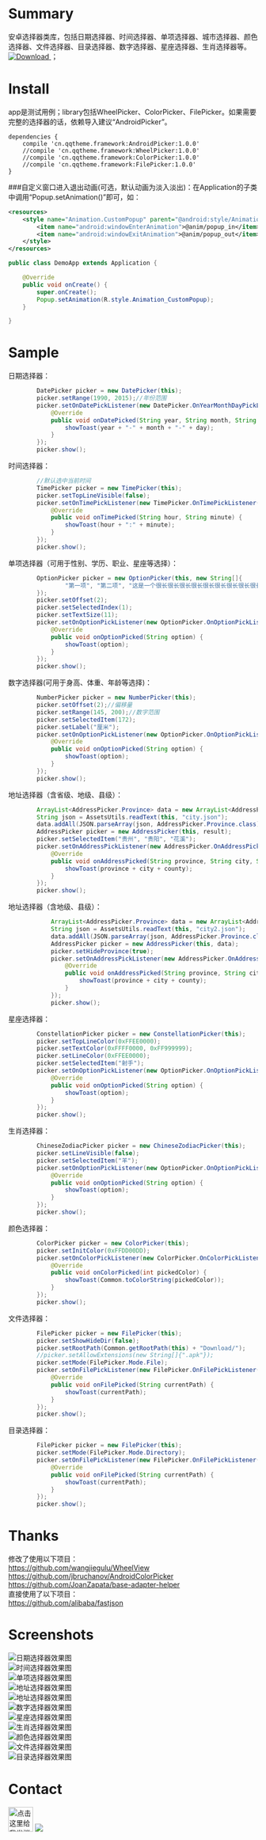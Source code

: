 # Summary
安卓选择器类库，包括日期选择器、时间选择器、单项选择器、城市选择器、颜色选择器、文件选择器、目录选择器、数字选择器、星座选择器、生肖选择器等。   
[ ![Download](https://api.bintray.com/packages/gzu-liyujiang/maven/AndroidPicker/images/download.svg) ](https://bintray.com/gzu-liyujiang/maven/AndroidPicker/_latestVersion)；   

# Install
app是测试用例；library包括WheelPicker、ColorPicker、FilePicker。如果需要完整的选择器的话，依赖导入建议“AndroidPicker”。     
```
dependencies {
    compile 'cn.qqtheme.framework:AndroidPicker:1.0.0'
    //compile 'cn.qqtheme.framework:WheelPicker:1.0.0'
    //compile 'cn.qqtheme.framework:ColorPicker:1.0.0'
    //compile 'cn.qqtheme.framework:FilePicker:1.0.0'
}
```   
###自定义窗口进入退出动画(可选，默认动画为淡入淡出)：在Application的子类中调用“Popup.setAnimation()”即可，如：
```xml
<resources>
    <style name="Animation.CustomPopup" parent="@android:style/Animation">
        <item name="android:windowEnterAnimation">@anim/popup_in</item>
        <item name="android:windowExitAnimation">@anim/popup_out</item>
    </style>
</resources>
```   
```java
public class DemoApp extends Application {

    @Override
    public void onCreate() {
        super.onCreate();
        Popup.setAnimation(R.style.Animation_CustomPopup);
    }

}
```   

# Sample
日期选择器：   
```java   
        DatePicker picker = new DatePicker(this);
        picker.setRange(1990, 2015);//年份范围
        picker.setOnDatePickListener(new DatePicker.OnYearMonthDayPickListener() {
            @Override
            public void onDatePicked(String year, String month, String day) {
                showToast(year + "-" + month + "-" + day);
            }
        });
        picker.show();
```

时间选择器：   
```java   
        //默认选中当前时间
        TimePicker picker = new TimePicker(this);
        picker.setTopLineVisible(false);
        picker.setOnTimePickListener(new TimePicker.OnTimePickListener() {
            @Override
            public void onTimePicked(String hour, String minute) {
                showToast(hour + ":" + minute);
            }
        });
        picker.show();
```

单项选择器（可用于性别、学历、职业、星座等选择）：   
```java   
        OptionPicker picker = new OptionPicker(this, new String[]{
                "第一项", "第二项", "这是一个很长很长很长很长很长很长很长很长很长的很长很长的很长很长的项"
        });
        picker.setOffset(2);
        picker.setSelectedIndex(1);
        picker.setTextSize(11);
        picker.setOnOptionPickListener(new OptionPicker.OnOptionPickListener() {
            @Override
            public void onOptionPicked(String option) {
                showToast(option);
            }
        });
        picker.show();
```

数字选择器(可用于身高、体重、年龄等选择)：
```java   
        NumberPicker picker = new NumberPicker(this);
        picker.setOffset(2);//偏移量
        picker.setRange(145, 200);//数字范围
        picker.setSelectedItem(172);
        picker.setLabel("厘米");
        picker.setOnOptionPickListener(new OptionPicker.OnOptionPickListener() {
            @Override
            public void onOptionPicked(String option) {
                showToast(option);
            }
        });
        picker.show();
```

地址选择器（含省级、地级、县级）：
```java   
        ArrayList<AddressPicker.Province> data = new ArrayList<AddressPicker.Province>();
        String json = AssetsUtils.readText(this, "city.json");
        data.addAll(JSON.parseArray(json, AddressPicker.Province.class));
        AddressPicker picker = new AddressPicker(this, result);
        picker.setSelectedItem("贵州", "贵阳", "花溪");
        picker.setOnAddressPickListener(new AddressPicker.OnAddressPickListener() {
            @Override
            public void onAddressPicked(String province, String city, String county) {
                showToast(province + city + county);
            }
        });
        picker.show();
```

地址选择器（含地级、县级）：
```java   
            ArrayList<AddressPicker.Province> data = new ArrayList<AddressPicker.Province>();
            String json = AssetsUtils.readText(this, "city2.json");
            data.addAll(JSON.parseArray(json, AddressPicker.Province.class));
            AddressPicker picker = new AddressPicker(this, data);
            picker.setHideProvince(true);
            picker.setOnAddressPickListener(new AddressPicker.OnAddressPickListener() {
                @Override
                public void onAddressPicked(String province, String city, String county) {
                    showToast(province + city + county);
                }
            });
            picker.show();
```

星座选择器：
```java   
        ConstellationPicker picker = new ConstellationPicker(this);
        picker.setTopLineColor(0xFFEE0000);
        picker.setTextColor(0xFFFF0000, 0xFF999999);
        picker.setLineColor(0xFFEE0000);
        picker.setSelectedItem("射手");
        picker.setOnOptionPickListener(new OptionPicker.OnOptionPickListener() {
            @Override
            public void onOptionPicked(String option) {
                showToast(option);
            }
        });
        picker.show();
```

生肖选择器：
```java   
        ChineseZodiacPicker picker = new ChineseZodiacPicker(this);
        picker.setLineVisible(false);
        picker.setSelectedItem("羊");
        picker.setOnOptionPickListener(new OptionPicker.OnOptionPickListener() {
            @Override
            public void onOptionPicked(String option) {
                showToast(option);
            }
        });
        picker.show();
```

颜色选择器：
```java   
        ColorPicker picker = new ColorPicker(this);
        picker.setInitColor(0xFFDD00DD);
        picker.setOnColorPickListener(new ColorPicker.OnColorPickListener() {
            @Override
            public void onColorPicked(int pickedColor) {
                showToast(Common.toColorString(pickedColor));
            }
        });
        picker.show();
```

文件选择器：
```java   
        FilePicker picker = new FilePicker(this);
        picker.setShowHideDir(false);
        picker.setRootPath(Common.getRootPath(this) + "Download/");
        //picker.setAllowExtensions(new String[]{".apk"});
        picker.setMode(FilePicker.Mode.File);
        picker.setOnFilePickListener(new FilePicker.OnFilePickListener() {
            @Override
            public void onFilePicked(String currentPath) {
                showToast(currentPath);
            }
        });
        picker.show();
```

目录选择器：
```java   
        FilePicker picker = new FilePicker(this);
        picker.setMode(FilePicker.Mode.Directory);
        picker.setOnFilePickListener(new FilePicker.OnFilePickListener() {
            @Override
            public void onFilePicked(String currentPath) {
                showToast(currentPath);
            }
        });
        picker.show();
```

# Thanks
修改了使用以下项目：<br />
https://github.com/wangjiegulu/WheelView<br />
https://github.com/jbruchanov/AndroidColorPicker<br />
https://github.com/JoanZapata/base-adapter-helper<br />
直接使用了以下项目：<br />
https://github.com/alibaba/fastjson<br />

# Screenshots
![日期选择器效果图](/screenshots/date.gif)    
![时间选择器效果图](/screenshots/time.gif)    
![单项选择器效果图](/screenshots/option.gif)     
![地址选择器效果图](/screenshots/address.gif)    
![地址选择器效果图](/screenshots/address.png)    
![数字选择器效果图](/screenshots/number.gif)    
![星座选择器效果图](/screenshots/constellation.gif)    
![生肖选择器效果图](/screenshots/chinesezodiac.gif)    
![颜色选择器效果图](/screenshots/color.gif)    
![文件选择器效果图](/screenshots/file.gif)    
![目录选择器效果图](/screenshots/dir.gif)    

# Contact
<a target="blank" href="http://wpa.qq.com/msgrd?V=3&uin=1032694760&Site=穿青人&Menu=yes"><img border="0" SRC="http://wpa.qq.com/pa?p=1:1032694760:1" alt="点击这里给我发消息" width="50" /></a>
<a target="_blank" href="http://mail.qq.com/cgi-bin/qm_share?t=qm_mailme&email=q8fC0t7BwsrFzIXfwOva2oXIxMY" style="text-decoration:none;"><img src="http://rescdn.qqmail.com/zh_CN/htmledition/images/function/qm_open/ico_mailme_02.png"/></a>

